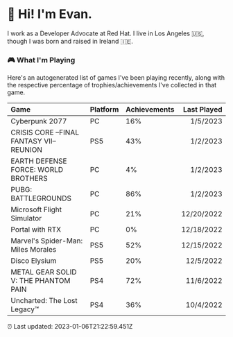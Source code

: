 
  # 🖖 Hi! I'm Evan.

  I work as a Developer Advocate at Red Hat. I live in Los Angeles 🇺🇸, though I was born and raised in Ireland 🇮🇪. 

  ### 🎮 What I'm Playing 

  Here's an autogenerated list of games I've been playing recently, along with the respective percentage of trophies/achievements I've collected in that game.

  | Game                                    | Platform | Achievements | Last Played |
| :-------------------------------------- | :------- | :----------- | ----------: |
| Cyberpunk 2077                          | PC       | 16%          |    1/5/2023 |
| CRISIS CORE –FINAL FANTASY VII– REUNION | PS5      | 43%          |    1/2/2023 |
| EARTH DEFENSE FORCE: WORLD BROTHERS     | PC       | 4%           |    1/2/2023 |
| PUBG: BATTLEGROUNDS                     | PC       | 86%          |    1/2/2023 |
| Microsoft Flight Simulator              | PC       | 21%          |  12/20/2022 |
| Portal with RTX                         | PC       | 0%           |  12/18/2022 |
| Marvel's Spider-Man: Miles Morales      | PS5      | 52%          |  12/15/2022 |
| Disco Elysium                           | PS5      | 20%          |   12/5/2022 |
| METAL GEAR SOLID V: THE PHANTOM PAIN    | PS4      | 72%          |   11/6/2022 |
| Uncharted: The Lost Legacy™             | PS4      | 36%          |   10/4/2022 |

  ⏰ Last updated: 2023-01-06T21:22:59.451Z
  
